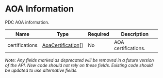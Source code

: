 # AOA Information

PDC AOA information.

| Name | Type | Required | Description |
| - | - | - | - |
| certifications | [AoaCertification](report-aoa-certification.md)[] | No | AOA certifications. |

*Note: Any fields marked as deprecated will be removed in a future version of the API. New code should not rely on these fields. Existing code should be updated to use alternative fields.*
